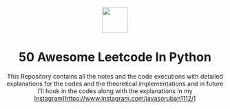 <div align="center">
  <img height="60" src="https://img.icons8.com/color/344/python.png">
  <h1>50 Awesome Leetcode In Python</h1>
  
  <span> This Repository contains all the notes and the code executions with detailed explanations for the codes and the theoretical implementations and in future I'll hook in the codes along with the explanations in my [Instagram](https://www.instagram.com/)[https://www.instagram.com/jayasoruban1112/]
  
 

